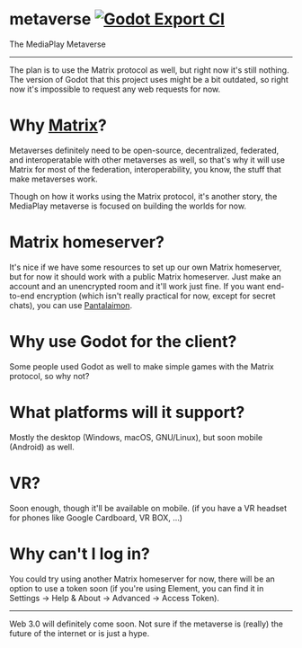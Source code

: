 # metaverse [![Godot Export CI](https://github.com/MediaPlay-Discord/metaverse/actions/workflows/main.yml/badge.svg)](https://github.com/MediaPlay-Discord/metaverse/actions/workflows/main.yml)
The MediaPlay Metaverse

---

The plan is to use the Matrix protocol as well, but right now it's still nothing.
The version of Godot that this project uses might be a bit outdated, so right now it's impossible to request any web requests for now.

# Why [Matrix](https://matrix.org)?
Metaverses definitely need to be open-source, decentralized, federated, and interoperatable with other metaverses as well, so that's why it will use Matrix for most of the federation, interoperability, you know, the stuff that make metaverses work.

Though on how it works using the Matrix protocol, it's another story, the MediaPlay metaverse is focused on building the worlds for now.

# Matrix homeserver?
It's nice if we have some resources to set up our own Matrix homeserver, but for now it should work with a public Matrix homeserver. Just make an account and an unencrypted room and it'll work just fine. If you want end-to-end encryption (which isn't really practical for now, except for secret chats), you can use [Pantalaimon](https://github.com/matrix-org/pantalaimon).

# Why use Godot for the client?
Some people used Godot as well to make simple games with the Matrix protocol, so why not?

# What platforms will it support?
Mostly the desktop (Windows, macOS, GNU/Linux), but soon mobile (Android) as well.

# VR?
Soon enough, though it'll be available on mobile. (if you have a VR headset for phones like Google Cardboard, VR BOX, ...)

# Why can't I log in?
You could try using another Matrix homeserver for now, there will be an option to use a token soon (if you're using Element, you can find it in Settings -> Help & About -> Advanced -> Access Token).

---

Web 3.0 will definitely come soon. Not sure if the metaverse is (really) the future of the internet or is just a hype.

